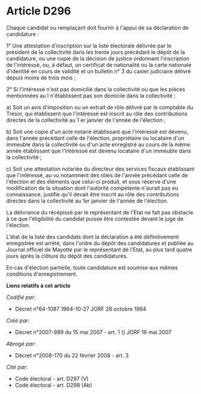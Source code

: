 # Article D296

Chaque candidat ou remplaçant doit fournir à l'appui de sa déclaration de candidature :

1° Une attestation d'inscription sur la liste électorale délivrée par le président de la collectivité dans les trente jours
précédant le dépôt de la candidature, ou une copie de la décision de justice ordonnant l'inscription de l'intéressé, ou, à
défaut, un certificat de nationalité ou la carte nationale d'identité en cours de validité et un bulletin n° 3 du casier
judiciaire délivré depuis moins de trois mois ;

2° Si l'intéressé n'est pas domicilié dans la collectivité ou que les pièces mentionnées au I n'établissent pas son domicile
dans la collectivité :

a) Soit un avis d'imposition ou un extrait de rôle délivré par le comptable du Trésor, qui établissent que l'intéressé est
inscrit au rôle des contributions directes de la collectivité au 1 er janvier de l'année de l'élection ;

b) Soit une copie d'un acte notarié établissant que l'intéressé est devenu, dans l'année précédant celle de l'élection,
propriétaire ou locataire d'un immeuble dans la collectivité ou d'un acte enregistré au cours de la même année établissant
que l'intéressé est devenu locataire d'un immeuble dans la collectivité ;

c) Soit une attestation notariée du directeur des services fiscaux établissant que l'intéressé, au vu notamment des rôles de
l'année précédant celle de l'élection et des éléments que celui-ci produit, et sous réserve d'une modification de la
situation dont l'autorité compétente n'aurait pas eu connaissance, justifie qu'il devait être inscrit au rôle des
contributions directes dans la collectivité au 1er janvier de l'année de l'élection.

La délivrance du récépissé par le représentant de l'Etat ne fait pas obstacle à ce que l'éligibilité du candidat puisse être
contestée devant le juge de l'élection.

L'état de la liste des candidats dont la déclaration a été définitivement enregistrée est arrêté, dans l'ordre du dépôt des
candidatures et publiée au Journal officiel de Mayotte par le représentant de l'Etat, au plus tard quatre jours après la
clôture du dépôt des candidatures.

En cas d'élection partielle, toute candidature est soumise aux mêmes conditions d'enregistrement.

**Liens relatifs à cet article**

_Codifié par_:

  - Décret n°64-1087 1964-10-27 JORF 28 octobre 1964

_Créé par_:

  - Décret n°2007-989 du 15 mai 2007 - art. 1 () JORF 16 mai 2007

_Abrogé par_:

  - Décret n°2008-170 du 22 février 2008 - art. 3

_Cité par_:

  - Code électoral - art. D297 (V)
  - Code électoral - art. D298 (Ab)

